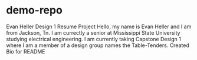 # demo-repo
Evan Heller Design 1 Resume Project
Hello, my name is Evan Heller and I am from Jackson, Tn. I am currectly a senior at Mississippi State University studying electrical engineering. I am currently taking Capstone Design 1 where I am a member of a design group names the Table-Tenders.
Created Bio for README
